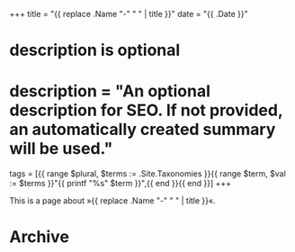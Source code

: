+++
title = "{{ replace .Name "-" " " | title }}"
date = "{{ .Date }}"

#
# description is optional
#
# description = "An optional description for SEO. If not provided, an automatically created summary will be used."

tags = [{{ range $plural, $terms := .Site.Taxonomies }}{{ range $term, $val := $terms }}"{{ printf "%s" $term }}",{{ end }}{{ end }}]
+++

This is a page about »{{ replace .Name "-" " " | title }}«.

# Archive 
